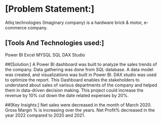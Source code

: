 # [Problem Statement:]
Atliq technologies (Imaginary company) is a hardware brick & motor, e-commerce company. 



## [Tools And Technologies used:]
Power BI
Excel
MYSQL
SQL
DAX Studio

##[Solution:]
A Power BI dashboard was built to analyze the sales trends of the company. Data gathering was done from SQL database. A data model was created, and visualizations was built in Power BI. DAX studio was used to optimize the report.
This Dashboard enables the stakeholders to understand about sales of various departments of the company and helped them in data-driven decision making. This project could increase the revenue by 10% cut down the date related expenses by 20%.


##[Key Insights:]
Net sales were decreased in the month of March 2020.
Gross Margin % is increasing over the years.
Net Profit% decreased in the year 2022 compared to 2020 and 2021.
